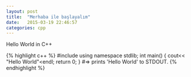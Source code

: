 ```yaml
---
layout: post
title:  "Merhaba ile başlayalım"
date:   2015-03-19 22:46:57
categories: cpp 
---
```

Hello World in C++

{% highlight c++ %}
#include <iostream>
using namespace stdlib;
int main()
{
	cout<< "Hello World"<endl;
	return 0;
}
#=> prints 'Hello World' to STDOUT.
{% endhighlight %}
